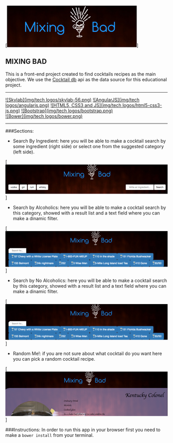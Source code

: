 [![Mixing Bad](img/screenshots/logoshot.png)]

## MIXING BAD

This is a front-end project created to find cocktails recipes as the main objective.
We use the [Cocktail db](http://www.thecocktaildb.com) api as the data source for this educational project.

---

[![Skylab](img/tech logos/skylab-56.png)](http://www.skylabcoders.com/)
[![AngularJS](img/tech logos/angularjs.png)](https://angularjs.org/)
[![HTML5, CSS3 and JS](img/tech logos/html5-css3-js.png)](https://www.w3.org/)
[![Bootstrap](img/tech logos/bootstrap.png)](http://getbootstrap.com/)  
[![Bower](img/tech logos/bower.png)](https://bower.io//)

---

###Sections:
- Search By Ingredient: here you will be able to make a cocktail search by some ingredient (right side) or select one from the suggested category (left side).

[![](img/screenshots/ingshot.png)]

- Search by Alcoholics: here you will be able to make a cocktail search by this category, showed with a result list and a text field where you can make a dinamic filter.

[![](img/screenshots/alcshot.png)]

- Search by No Alcoholics: here you will be able to make a cocktail search by this category, showed with a result list and a text field where you can make a dinamic filter.

[![](img/screenshots/alcshot.png)]

- Random Me!: if you are not sure about what cocktail do you want here you can pick a random cocktail recipe.

[![](img/screenshots/ranshot.png)]

###Instructions:
In order to run this app in your browser first you need to make a `bower install` from your terminal.